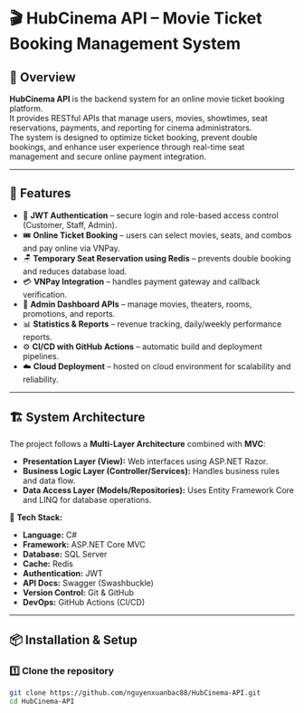 # 🎬 HubCinema API – Movie Ticket Booking Management System  

## 📖 Overview  
**HubCinema API** is the backend system for an online movie ticket booking platform.  
It provides RESTful APIs that manage users, movies, showtimes, seat reservations, payments, and reporting for cinema administrators.  
The system is designed to optimize ticket booking, prevent double bookings, and enhance user experience through real-time seat management and secure online payment integration.  

---

## 🚀 Features  
- 🔐 **JWT Authentication** – secure login and role-based access control (Customer, Staff, Admin).  
- 🎟️ **Online Ticket Booking** – users can select movies, seats, and combos and pay online via VNPay.  
- 🪑 **Temporary Seat Reservation using Redis** – prevents double booking and reduces database load.  
- 💳 **VNPay Integration** – handles payment gateway and callback verification.  
- 🏢 **Admin Dashboard APIs** – manage movies, theaters, rooms, promotions, and reports.  
- 📊 **Statistics & Reports** – revenue tracking, daily/weekly performance reports.  
- ⚙️ **CI/CD with GitHub Actions** – automatic build and deployment pipelines.  
- ☁️ **Cloud Deployment** – hosted on cloud environment for scalability and reliability.  

---

## 🏗️ System Architecture  

The project follows a **Multi-Layer Architecture** combined with **MVC**:  
- **Presentation Layer (View):** Web interfaces using ASP.NET Razor.  
- **Business Logic Layer (Controller/Services):** Handles business rules and data flow.  
- **Data Access Layer (Models/Repositories):** Uses Entity Framework Core and LINQ for database operations.  

🧩 **Tech Stack:**  
- **Language:** C#  
- **Framework:** ASP.NET Core MVC  
- **Database:** SQL Server  
- **Cache:** Redis  
- **Authentication:** JWT  
- **API Docs:** Swagger (Swashbuckle)  
- **Version Control:** Git & GitHub  
- **DevOps:** GitHub Actions (CI/CD)  

---

## 📦 Installation & Setup  

### 1️⃣ Clone the repository
```bash
git clone https://github.com/nguyenxuanbac88/HubCinema-API.git
cd HubCinema-API
